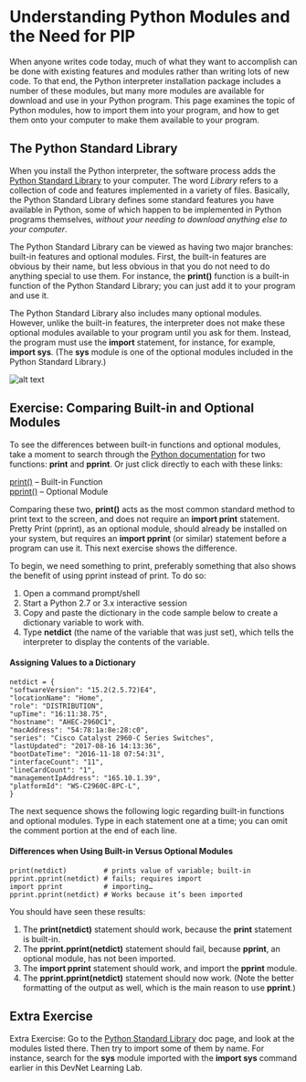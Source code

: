 # Understanding Python Modules and the Need for PIP

When anyone writes code today, much of what they want to accomplish can be done with existing features and modules rather than writing lots of new code. To that end, the Python interpreter installation package includes a number of these modules, but many more modules are available for download and use in your Python program. This page examines the topic of Python modules, how to import them into your program, and how to get them onto your computer to make them available to your program.

## The Python Standard Library

When you install the Python interpreter, the software process adds the [Python Standard Library](https://docs.python.org/3/library/index.html) to your computer. The word *Library* refers to a collection of code and features implemented in a variety of files. Basically, the Python Standard Library defines some standard features you have available in Python, some of which happen to be implemented in Python programs themselves, *without your needing to download anything else to your computer*.

The Python Standard Library can be viewed as having two major branches: built-in features and optional modules. First, the built-in features are obvious by their name, but less obvious in that you do not need to do anything special to use them. For instance, the **print()** function is a built-in function of the Python Standard Library; you can just add it to your program and use it.

The Python Standard Library also includes many optional modules. However, unlike the built-in features, the interpreter does not make these optional modules available to your program until you ask for them. Instead, the program must use the **import** statement, for instance, for example, **import sys**. (The **sys** module is one of the optional modules included in the Python Standard Library.)

![alt text](/posts/files/02-pip-ve-02-home-lab-pip-virtual-environment/assets/images/desktop-2-02.png)

## Exercise: Comparing Built-in and Optional Modules

To see the differences between built-in functions and optional modules, take a moment to search through the [Python documentation](https://docs.python.org/3/library/index.html) for two functions: **print** and **pprint**. Or just click directly to each with these links:

[print()](https://docs.python.org/3/library/index.html) – Built-in Function  
[pprint()](https://docs.python.org/3/library/pprint.html) – Optional Module

Comparing these two, **print()** acts as the most common standard method to print text to the screen, and does not require an **import print** statement. Pretty Print (pprint), as an optional module, should already be installed on your system, but requires an **import pprint** (or similar) statement before a program can use it. This next exercise shows the difference.

To begin, we need something to print, preferably something that also shows the benefit of using pprint instead of print. To do so:

1.  Open a command prompt/shell
2.  Start a Python 2.7 or 3.x interactive session
3.  Copy and paste the dictionary in the code sample below to create a dictionary variable to work with.
4.  Type **netdict** (the name of the variable that was just set), which tells the interpreter to display the contents of the variable.

#### Assigning Values to a Dictionary
```
netdict = {
"softwareVersion": "15.2(2.5.72)E4",
"locationName": "Home",
"role": "DISTRIBUTION",
"upTime": "16:11:38.75",
"hostname": "AHEC-2960C1",
"macAddress": "54:78:1a:8e:28:c0",
"series": "Cisco Catalyst 2960-C Series Switches",
"lastUpdated": "2017-08-16 14:13:36",
"bootDateTime": "2016-11-18 07:54:31",
"interfaceCount": "11",
"lineCardCount": "1",
"managementIpAddress": "165.10.1.39",
"platformId": "WS-C2960C-8PC-L",
}
```
The next sequence shows the following logic regarding built-in functions and optional modules. Type in each statement one at a time; you can omit the comment portion at the end of each line.

#### Differences when Using Built-in Versus Optional Modules
```
print(netdict)         # prints value of variable; built-in
pprint.pprint(netdict) # fails; requires import
import pprint          # importing…
pprint.pprint(netdict) # Works because it’s been imported
```
You should have seen these results:

1.  The **print(netdict)** statement should work, because the **print** statement is built-in.
2.  The **pprint.pprint(netdict)** statement should fail, because **pprint**, an optional module, has not been imported.
3.  The **import pprint** statement should work, and import the **pprint** module.
4.  The **pprint.pprint(netdict)** statement should now work. (Note the better formatting of the output as well, which is the main reason to use **pprint**.)

## Extra Exercise

Extra Exercise: Go to the [Python Standard Library](https://docs.python.org/3/library/index.html) doc page, and look at the modules listed there. Then try to import some of them by name. For instance, search for the **sys** module imported with the **import sys** command earlier in this DevNet Learning Lab.
